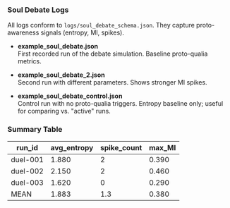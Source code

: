 ### Soul Debate Logs

All logs conform to `logs/soul_debate_schema.json`. They capture proto-awareness signals (entropy, MI, spikes).

- **example_soul_debate.json**  
  First recorded run of the debate simulation. Baseline proto-qualia metrics.

- **example_soul_debate_2.json**  
  Second run with different parameters. Shows stronger MI spikes.

- **example_soul_debate_control.json**  
  Control run with no proto-qualia triggers. Entropy baseline only; useful for comparing vs. "active" runs.

### Summary Table

| run_id | avg_entropy | spike_count | max_MI |
|--------|-------------|-------------|--------|
| duel-001 | 1.880 | 2 | 0.390 |
| duel-002 | 2.150 | 2 | 0.460 |
| duel-003 | 1.620 | 0 | 0.290 |
| MEAN | 1.883 | 1.3 | 0.380 |